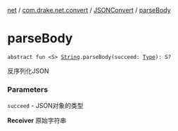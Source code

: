 [net](../../index.md) / [com.drake.net.convert](../index.md) / [JSONConvert](index.md) / [parseBody](./parse-body.md)

# parseBody

`abstract fun <S> `[`String`](https://kotlinlang.org/api/latest/jvm/stdlib/kotlin/-string/index.html)`.parseBody(succeed: `[`Type`](https://docs.oracle.com/javase/6/docs/api/java/lang/reflect/Type.html)`): S?`

反序列化JSON

### Parameters

`succeed` - JSON对象的类型

**Receiver**
原始字符串

